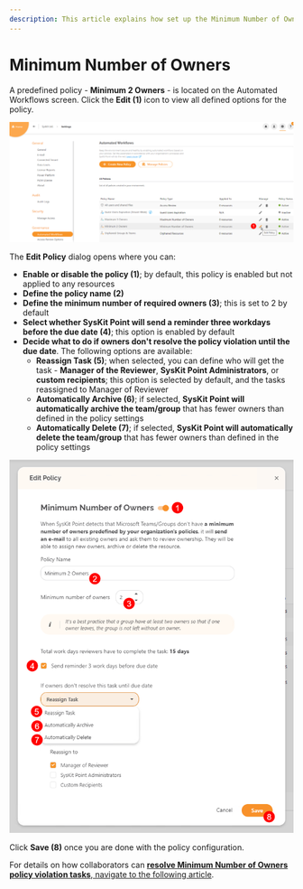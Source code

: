 ```yaml
---
description: This article explains how set up the Minimum Number of Owners policy for Automated Workflows in SysKit Point.
---
```


# Minimum Number of Owners

A predefined policy - **Minimum 2 Owners** - is located on the Automated Workflows screen. 
Click the **Edit (1)** icon to view all defined options for the policy. 

![Minimum Number of Owners - Edit Policy](../../.gitbook/assets/set_up_automated_workflows-min_owners_edit.png)

The **Edit Policy** dialog opens where you can:
* **Enable or disable the policy (1)**; by default, this policy is enabled but not applied to any resources
* **Define the policy name (2)**
* **Define the minimum number of required owners (3)**; this is set to 2 by default
* **Select whether SysKit Point will send a reminder three workdays before the due date (4)**; this option is enabled by default
* **Decide what to do if owners don't resolve the policy violation until the due date**. The following options are available:
    * **Reassign Task (5)**; when selected, you can define who will get the task - **Manager of the Reviewer**, **SysKit Point Administrators**, or **custom recipients**; this option is selected by default, and the tasks reassigned to Manager of Reviewer
    * **Automatically Archive (6)**; if selected, **SysKit Point will automatically archive the team/group** that has fewer owners than defined in the policy settings
    * **Automatically Delete (7)**; if selected, **SysKit Point will automatically delete the team/group** that has fewer owners than defined in the policy settings

![Edit Policy Dialog](../../.gitbook/assets/set_up_automated_workflows-min_owners_dialog.png)

Click **Save (8)** once you are done with the policy configuration.  

For details on how collaborators can [**resolve Minimum Number of Owners policy violation tasks**, navigate to the following article](../../point-collaborators/resolve-governance-tasks/maximum-number-of-owners.md).